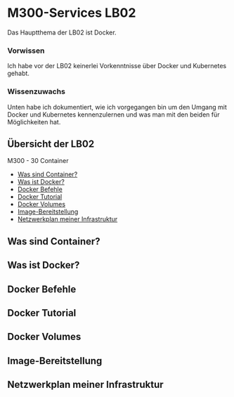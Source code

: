 
# M300-Services LB02

Das Hauptthema der LB02 ist Docker.

### Vorwissen
Ich habe vor der LB02 keinerlei Vorkenntnisse über Docker und Kubernetes gehabt.

### Wissenzuwachs
Unten habe ich dokumentiert, wie ich vorgegangen bin um den Umgang mit Docker und Kubernetes kennenzulernen und was man mit den beiden für Möglichkeiten hat.


## Übersicht der LB02

M300 - 30 Container

* [Was sind Container?](https://github.com/armascool/M300-Services/blob/main/LB02/README.md#was-sind-container)
* [Was ist Docker?](https://github.com/armascool/M300-Services#git-bash-kennengelernt-und-benutzt)
* [Docker Befehle](https://github.com/armascool/M300-Services#virtualbox)
* [Docker Tutorial](https://github.com/armascool/M300-Services/blob/main/README.md#vagrant)
* [Docker Volumes](https://github.com/armascool/M300-Services#visual-studio-code)
* [Image-Bereitstellung](https://github.com/armascool/M300-Services#readme-file-einrichten)
* [Netzwerkplan meiner Infrastruktur](https://github.com/armascool/M300-Services/blob/main/README.md#netzwerkplan-meiner-infrastruktur)


## Was sind Container?
## Was ist Docker?
## Docker Befehle
## Docker Tutorial
## Docker Volumes
## Image-Bereitstellung
## Netzwerkplan meiner Infrastruktur

